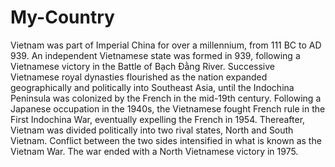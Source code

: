 # My-Country
Vietnam was part of Imperial China for over a millennium, from 111 BC to AD 939. An independent Vietnamese state was formed in 939, following a Vietnamese victory in the Battle of Bạch Đằng River. Successive Vietnamese royal dynasties flourished as the nation expanded geographically and politically into Southeast Asia, until the Indochina Peninsula was colonized by the French in the mid-19th century. Following a Japanese occupation in the 1940s, the Vietnamese fought French rule in the First Indochina War, eventually expelling the French in 1954. Thereafter, Vietnam was divided politically into two rival states, North and South Vietnam. Conflict between the two sides intensified in what is known as the Vietnam War. The war ended with a North Vietnamese victory in 1975.

